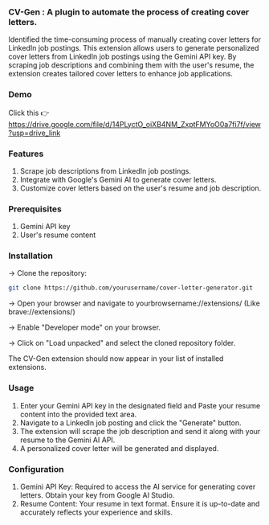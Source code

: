 ### CV-Gen : A plugin to automate the process of creating cover letters.
Identified the time-consuming process of manually creating cover letters for LinkedIn job postings.
This extension allows users to generate personalized cover letters from LinkedIn job postings using the Gemini API key. By scraping job descriptions and combining them with the user's resume, the extension creates tailored cover letters to enhance job applications.

### Demo  
Click this 👉 https://drive.google.com/file/d/14PLyctO_oiXB4NM_ZxptFMYoO0a7fi7f/view?usp=drive_link
### Features
1. Scrape job descriptions from LinkedIn job postings.
2. Integrate with Google's Gemini AI to generate cover letters.
3. Customize cover letters based on the user's resume and job description.

### Prerequisites
1. Gemini API key
2. User's resume content 

### Installation

-> Clone the repository:

```bash
git clone https://github.com/yourusername/cover-letter-generator.git
```
-> Open your browser and navigate to yourbrowsername://extensions/ (Like brave://extensions/)

-> Enable "Developer mode" on your browser.

-> Click on "Load unpacked" and select the cloned repository folder.

The CV-Gen extension should now appear in your list of installed extensions.

### Usage
1. Enter your Gemini API key in the designated field and Paste your resume content into the provided text area.
2. Navigate to a LinkedIn job posting and click the "Generate" button.
3. The extension will scrape the job description and send it along with your resume to the Gemini AI API.
4. A personalized cover letter will be generated and displayed.

### Configuration
1. Gemini API Key: Required to access the AI service for generating cover letters. Obtain your key from Google AI Studio.
2. Resume Content: Your resume in  text format. Ensure it is up-to-date and accurately reflects your experience and skills.

